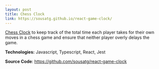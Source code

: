 ```yaml
---
layout: post
title: Chess Clock
link: https://sousatg.github.io/react-game-clock/
---
```


[Chess Clock](https://sousatg.github.io/react-game-clock/) to keep track of the total time each player takes for their own moves in a chess game and ensure that neither player overly delays the game.

<p><b>Technologies:</b> Javascript, Typescript, React, Jest</p>

<p><b>Source Code</b>: <a href="https://github.com/sousatg/react-game-clock">https://github.com/sousatg/react-game-clock</a></p>
